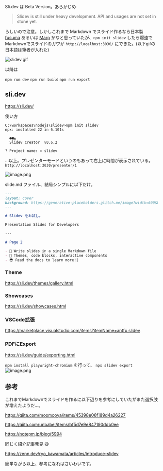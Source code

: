 Sli.dev は Beta Version。あらかじめ

> Slidev is still under heavy development. API and usages are not set in stone yet.

らしいので注意。しかしこれまで Markdown でスライド作るなら日本製 [fusuma](https://hiroppy.github.io/fusuma/) あるいは [Marp](https://qiita.com/msp0310/items/0e54f69457f81bc64754) かなと思っていたが、`npm init slidev` したら爆速でMarkdownでスライドのガワが `http://localhost:3030/` にできた。(以下gifの日本語は筆者が入れた)

![slidev.gif](https://qiita-image-store.s3.ap-northeast-1.amazonaws.com/0/93824/81da2091-53c4-9795-3f58-9f53ee1987c1.gif)

以降は

`npm run dev`
`npm run build`
`npm run export` 


## sli.dev

https://sli.dev/

使い方

```
C:\workspaces\nodejs\slidev>npm init slidev
npx: installed 22 in 6.101s

  ●■▲
  Slidev Creator  v0.6.2

? Project name: » slidev
```




...以上。プレゼンターモードというのもあって右上に時間が表示されている。
`http://localhost:3030/presenter/1`

![image.png](https://qiita-image-store.s3.ap-northeast-1.amazonaws.com/0/93824/5e18cbb4-4b7f-66d6-ef9a-f32e4666ec15.png)


slide.md ファイル、結局シンプルに以下だけ。

```md
---
layout: cover
background: https://generative-placeholders.glitch.me/image?width=600&height=300&style=triangles&gap=100
---

# Slidev をお試し。

Presentation Slides for Developers

---

# Page 2

- 📄 Write slides in a single Markdown file
- 🌈 Themes, code blocks, interactive components
- 😎 Read the docs to learn more!|

```

### Theme

https://sli.dev/themes/gallery.html

### Showcases

https://sli.dev/showcases.html

### VSCode拡張

https://marketplace.visualstudio.com/items?itemName=antfu.slidev

### PDFにExport

https://sli.dev/guide/exporting.html

`npm install playwright-chromium`
を行って、
`npx slidev export`
![image.png](https://qiita-image-store.s3.ap-northeast-1.amazonaws.com/0/93824/ce0a55a1-2aa4-906b-025c-09bf27b3702e.png)


## 参考

これまでMarkdownでスライドを作るに以下辺りを参考にしていたがまた選択肢が増えたようだ...。

https://qiita.com/moomooya/items/45398e06f189d4a26227

https://qiita.com/unbabel/items/bf5d7e9e847190ddb0ee

https://notepm.jp/blog/5994

同じく紹介記事発見 :smiley: 

https://zenn.dev/ryo_kawamata/articles/introduce-slidev

簡単ながら以上、参考になればさいわいです。
